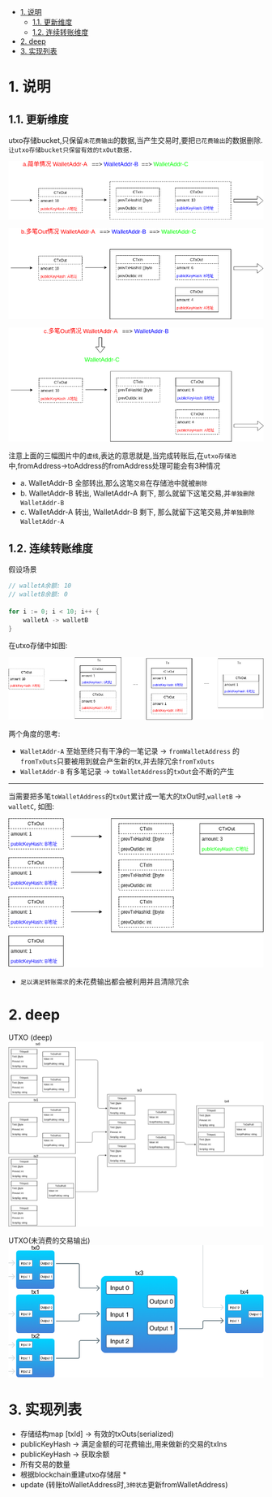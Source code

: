 <!-- TOC -->

- [1. 说明](#1-说明)
    - [1.1. 更新维度](#11-更新维度)
    - [1.2. 连续转账维度](#12-连续转账维度)
- [2. deep](#2-deep)
- [3. 实现列表](#3-实现列表)

<!-- /TOC -->


<a id="markdown-1-说明" name="1-说明"></a>
# 1. 说明

<a id="markdown-11-更新维度" name="11-更新维度"></a>
## 1.1. 更新维度

utxo存储bucket,只保留`未花费输出`的数据,当产生交易时,要把`已花费输出`的数据删除.`让utxo存储bucket只保留有效的txOut数据.`

![](./pic/utxo_transfer_a.png) 

![](./pic/utxo_transfer_b.png)

![](./pic/utxo_transfer_c.png)

注意上面的三幅图片中的`虚线`,表达的意思就是,当完成转账后,在`utxo存储池`中,fromAddress->toAddress的fromAddress处理可能会有3种情况

* a. WalletAddr-B 全部转出,那么这笔`交易`在存储池中就被`删除`
* b. WalletAddr-B 转出,  WalletAddr-A 剩下, 那么就留下这笔交易,并`单独删除WalletAddr-B`
* c. WalletAddr-A 转出,  WalletAddr-B 剩下, 那么就留下这笔交易,并`单独删除WalletAddr-A`

<a id="markdown-12-连续转账维度" name="12-连续转账维度"></a>
## 1.2. 连续转账维度

假设场景
```go
// walletA余额: 10
// walletB余额: 0

for i := 0; i < 10; i++ {
    walletA -> walletB 
}
```
在utxo存储中如图:

![](./pic/utxo_transfer_continuity.png)

两个角度的思考:
* `WalletAddr-A` 至始至终只有干净的一笔记录 -> `fromWalletAddress` 的`fromTxOuts`只要被用到就会产生新的tx,并去除冗余`fromTxOuts`
* `WalletAddr-B` 有多笔记录 -> `toWalletAddress`的`txOut`会不断的产生

---

当需要把多笔`toWalletAddress`的`txOut`累计成一笔大的txOut时,`walletB` -> `walletC`, 如图:

![](./pic/utxo_transfer_package.png)

* `足以满足转账需求`的未花费输出都会被利用并且清除冗余

<a id="markdown-2-deep" name="2-deep"></a>
# 2. deep

UTXO (deep)  
![](./pic/utxo.png)

UTXO(未消费的交易输出)  
![](./pic/transactions-diagram.png)

<a id="markdown-3-实现列表" name="3-实现列表"></a>
# 3. 实现列表

* 存储结构map [txId] -> 有效的txOuts(serialized)
* publicKeyHash -> 满足金额的可花费输出,用来做新的交易的txIns
* publicKeyHash -> 获取余额
* 所有交易的数量
* 根据blockchain重建utxo存储层  *
* update (转账toWalletAddress时,`3种状态`更新fromWalletAddress)
 